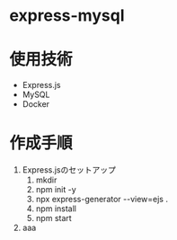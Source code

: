 # express-mysql

# 使用技術
- Express.js
- MySQL
- Docker

# 作成手順
1. Express.jsのセットアップ
   1. mkdir
   2. npm init -y
   3. npx express-generator --view=ejs .
   4. npm install
   5. npm start
2. aaa
